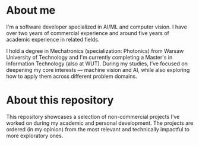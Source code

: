 # About me

I'm a software developer specialized in AI/ML and computer vision. I have over two years of commercial experience and around five years of academic experience in related fields.

I hold a degree in Mechatronics (specialization: Photonics) from Warsaw University of Technology and I'm currently completing a Master's in Information Technology (also at WUT). During my studies, I’ve focused on deepening my core interests — machine vision and AI, while also exploring how to apply them across different problem domains.

# About this repository

This repository showcases a selection of non-commercial projects I’ve worked on during my academic and personal development. The projects are ordered (in my opinion) from the most relevant and technically impactful to more exploratory ones.
